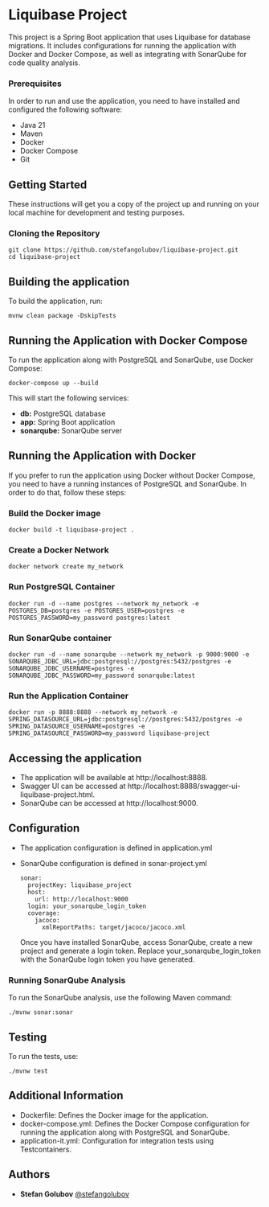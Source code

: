 # Liquibase Project

This project is a Spring Boot application that uses Liquibase for database migrations. It includes configurations for running the application with Docker and Docker Compose, as well as integrating with SonarQube for code quality analysis.

### Prerequisites

In order to run and use the application, you need to have installed and configured the following software:
* Java 21
* Maven
* Docker
* Docker Compose
* Git

## Getting Started
These instructions will get you a copy of the project up and running on your local machine for development and testing purposes.

### Cloning the Repository
```
git clone https://github.com/stefangolubov/liquibase-project.git
cd liquibase-project
```
## Building the application

To build the application, run:
```
mvnw clean package -DskipTests
```
## Running the Application with Docker Compose
To run the application along with PostgreSQL and SonarQube, use Docker Compose:

```
docker-compose up --build
```
This will start the following services:
* **db:** PostgreSQL database
* **app:** Spring Boot application
* **sonarqube:** SonarQube server

## Running the Application with Docker
If you prefer to run the application using Docker without Docker Compose, you need to have a running instances of PostgreSQL and SonarQube. In order to do that, follow these steps:

### Build the Docker image
```
docker build -t liquibase-project .
```
### Create a Docker Network
```
docker network create my_network
```
### Run PostgreSQL Container
```
docker run -d --name postgres --network my_network -e POSTGRES_DB=postgres -e POSTGRES_USER=postgres -e POSTGRES_PASSWORD=my_password postgres:latest
```
### Run SonarQube container
```
docker run -d --name sonarqube --network my_network -p 9000:9000 -e SONARQUBE_JDBC_URL=jdbc:postgresql://postgres:5432/postgres -e SONARQUBE_JDBC_USERNAME=postgres -e SONARQUBE_JDBC_PASSWORD=my_password sonarqube:latest
```
### Run the Application Container
```
docker run -p 8888:8888 --network my_network -e SPRING_DATASOURCE_URL=jdbc:postgresql://postgres:5432/postgres -e SPRING_DATASOURCE_USERNAME=postgres -e SPRING_DATASOURCE_PASSWORD=my_password liquibase-project
```

## Accessing the application
* The application will be available at http://localhost:8888.
* Swagger UI can be accessed at http://localhost:8888/swagger-ui-liquibase-project.html.
* SonarQube can be accessed at http://localhost:9000.

## Configuration
* The application configuration is defined in application.yml
* SonarQube configuration is defined in sonar-project.yml

    ```
    sonar:
      projectKey: liquibase_project
      host:
        url: http://localhost:9000
      login: your_sonarqube_login_token
      coverage:
        jacoco:
          xmlReportPaths: target/jacoco/jacoco.xml
    ```
    Once you have installed SonarQube, access SonarQube, create a new project and generate a login token. Replace your_sonarqube_login_token with the SonarQube login token you have generated.

### Running SonarQube Analysis
To run the SonarQube analysis, use the following Maven command:
```
./mvnw sonar:sonar
```
## Testing
To run the tests, use:
```
./mvnw test
```
## Additional Information
* Dockerfile: Defines the Docker image for the application.
* docker-compose.yml: Defines the Docker Compose configuration for running the application along with PostgreSQL and SonarQube. 
* application-it.yml: Configuration for integration tests using Testcontainers.

## Authors

* **Stefan Golubov** [@stefangolubov](https://github.com/stefangolubov)

